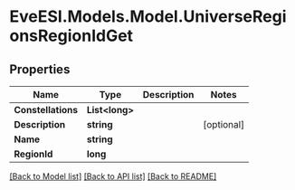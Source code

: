 # EveESI.Models.Model.UniverseRegionsRegionIdGet

## Properties

Name | Type | Description | Notes
------------ | ------------- | ------------- | -------------
**Constellations** | **List&lt;long&gt;** |  | 
**Description** | **string** |  | [optional] 
**Name** | **string** |  | 
**RegionId** | **long** |  | 

[[Back to Model list]](../README.md#documentation-for-models) [[Back to API list]](../README.md#documentation-for-api-endpoints) [[Back to README]](../README.md)

